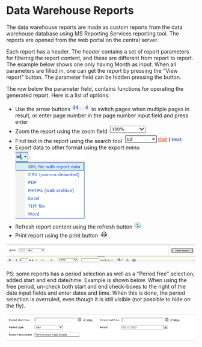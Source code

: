 # Data Warehouse Reports

The data warehouse reports are made as custom reports from the data warehouse database using MS Reporting Services reporting tool. The reports are opened from the web portal on the central server. 

Each report has a header. The header contains a set of report parameters for filtering the report content, and these are different from report to report. The example below shows one only having Month as input. When all parameters are filled in, one can get the report by pressing the "View report" button. The parameter field can be hidden pressing the  button.

The row below the parameter field, contains functions for operating the generated report. Here is a list of options:

* Use the arrow buttons ![Arrow buttons](../Images/SSRS%20arrow%20paging.png) to switch pages when multiple pages in result, or enter page number in the page number input field and press enter
* Zoom the report using the zoom field ![Zoom](../Images/SSRS%20zoom.png)
* Find text in the report using the search tool ![Search](../Images/SSRS%20search.png)
* Export data to other format using the export menu ![Export](../Images/SSRS%20Export.png)
* Refresh report content using the refresh button ![Refresh](../Images/SSRS%20refresh.png)
* Print report using the print button ![Print](../Images/SSRS%20print.png)
 
![header](../Images/SSRS%20header.png)

PS: some reports has a period selection as well as a "Period free" selection, added start and end date/time. Example is shown below. When using the free period, un-check both start and end check-boxes to the right of the date input fields and enter dates and time. When this is done, the period selection is overruled, even though it is still visible (not possible to hide on the fly).

![Period picker](../Images/period%20start%20free.png)
